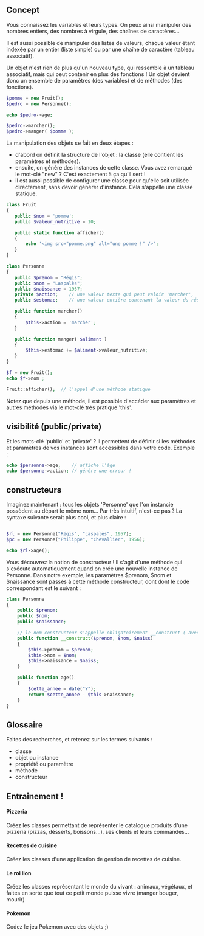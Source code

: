 

## Concept

Vous connaissez les variables et leurs types. On peux ainsi manipuler des nombres entiers, des nombres à virgule, des chaînes de caractères...

Il est aussi possible de manipuler des listes de valeurs, chaque valeur étant indexée par un entier (liste simple) ou par une chaîne de caractère (tableau associatif).

Un objet n'est rien de plus qu'un nouveau type, qui ressemble à un tableau associatif, mais qui peut contenir en plus des fonctions ! Un objet devient donc un ensemble de paramètres (des variables) et de méthodes (des fonctions).

```php
$pomme = new Fruit();
$pedro = new Personne();

echo $pedro->age;

$pedro->marcher();
$pedro->manger( $pomme );

```

La manipulation des objets se fait en deux étapes :
 - d'abord on définit la structure de l'objet : la classe (elle contient les paramètres et méthodes).
 - ensuite, on génère des instances de cette classe. Vous avez remarqué le mot-clé "new" ? C'est exactement à ça qu'il sert !
 - il est aussi possible de configurer une classe pour qu'elle soit utilisée directement, sans devoir générer d'instance. Cela s'appelle une classe statique.


 ```php
class Fruit
{
	public $nom = 'pomme';
	public $valeur_nutritive = 10;

	public static function afficher()
	{
		echo '<img src="pomme.png" alt="une pomme !" />';
	}
}

class Personne
{
	public $prenom = "Régis";
	public $nom = "Laspalès";
	public $naissance = 1957;
	private $action;	// une valeur texte qui peut valoir 'marcher', 'dormir', 'assis'...
	public $estomac;	// une valeur entière contenant la valeur du réservoir estomac ;)

	public function marcher()
	{
		$this->action = 'marcher';
	}

	public function manger( $aliment )
	{
		$this->estomac += $aliment->valeur_nutritive;
	}
}

$f = new Fruit();
echo $f->nom ;

Fruit::afficher();	// l'appel d'une méthode statique
```

Notez que depuis une méthode, il est possible d'accéder aux paramètres et autres méthodes via le mot-clé très pratique 'this'.


## visibilité (public/private)

Et les mots-clé 'public' et 'private' ? Il permettent de définir si les méthodes et paramètres de vos instances sont accessibles dans votre code. Exemple :

```php
echo $personne->age;	// affiche l'âge
echo $personne->action; // génère une erreur !
```


## constructeurs

Imaginez maintenant : tous les objets 'Personne' que l'on instancie possèdent au départ le même nom... Par très intuitif, n'est-ce pas ? La syntaxe suivante serait plus cool, et plus claire :

```php

$rl = new Personne("Régis", "Laspalès", 1957);
$pc = new Personne("Philippe", "Chevallier", 1956);

echo $rl->age();
```

Vous découvrez la notion de constructeur ! Il s'agit d'une méthode qui s'exécute automatiquement quand on crée une nouvelle instance de Personne. Dans notre exemple, les paramètres $prenom, $nom et $naissance sont passés à cette méthode constructeur, dont dont le code correspondant est le suivant :

```php
class Personne
{
	public $prenom;
	public $nom;
	public $naissance;

	// le nom constructeur s'appelle obligatoirement __construct ( avec deux "_" devant)
	public function __construct($prenom, $nom, $naiss)	
	{
		$this->prenom = $prenom;
		$this->nom = $nom;
		$this->naissance = $naiss;
	}

	public function age()
	{
		$cette_annee = date("Y");
		return $cette_annee - $this->naissance;
	}
}
```



		
## Glossaire

Faites des recherches, et retenez sur les termes suivants :
- classe
- objet ou instance
- propriété ou paramètre
- méthode
- constructeur



## Entrainement !

#### Pizzeria

Créez les classes permettant de représenter le catalogue produits d'une pizzeria (pizzas, désserts, boissons...), ses clients et leurs commandes...

#### Recettes de cuisine

Créez les classes d'une application de gestion de recettes de cuisine.

#### Le roi lion

Créez les classes représentant le monde du vivant : animaux, végétaux, et faites en sorte que tout ce petit monde puisse vivre (manger bouger, mourir)

#### Pokemon

Codez le jeu Pokemon avec des objets ;)
